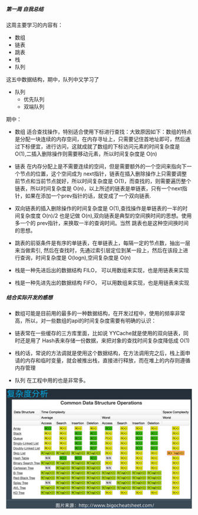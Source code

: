 ##### 第一周 自我总结

这周主要学习的内容有：

- 数组 
- 链表
- 跳表 
- 栈 
- 队列 

这五中数据结构，期中，队列中又学习了 
- 队列 
  - 优先队列
  - 双端队列


期中：

- 数组 适合查找操作，特别适合使用下标进行查找：大致原因如下：数组的特点是分配一块连续的内存空间，在内存寻址上，只需要记住首地址即可，然后通过下标便宜，进行访问，这就成就了数组的下标访问元素的时间复杂度是 O(1),二插入删除操作则需要移动元素，所以时间复杂度是 O(n)
  
- 链表 在内存分配上是不需要连续的空间，但是需要额外的一个空间来指向下一个节点的位置，这个空间成为 next指针，链表在插入删除操作上只需要调整前节点和当前节点就好，所以时间复杂度是 O(1)，而查找的，则需要遍历整个链表，所以时间复杂度是 O(n)，以上所述的链表是单链表，只有一个next指针，如果在添加一个prev指针的话，就变成了一个双向链表.
- 双向链表的插入删除操作的时间复杂度是 O(1),查找操作是单链表的一半的时间复杂度度 O(n)/2 也是记做 O(n),双向链表是典型的空间换时间的思想。使用多一个的 prev指针，来换取一半的查询时间。当然 跳表也是这种空间换时间的思想。

- 跳表的前驱条件是有序的单链表，在单链表上，每隔一定的节点数，抽出一层来当做索引, 然后在查找时，先通过索引层定位到某一段上，然后在该段上进行查询，时间复杂度是 O(logn),空间复杂度是 O(n)

- 栈是一种先进后出的数据结构 FILO， 可以用数组来实现，也是用链表来实现
- 栈是一种先进先出的数据结构 FIFO， 可以用数组来实现，也是用链表来实现

##### 结合实际开发的感想

- 数组可能是目前用的最多的一种数据结构，在开发过程中，使用的频率非常高，所以，对一些数组的api的时间复杂度需要有明确的认识：

- 链表常在一些缓存的三方库里面，比如说 YYCache就是使用的双向链表，同时还是用了 Hash表来存储一份数据，来把对象的查找时间复杂度降低成 O(1)

- 栈的话，常说的方法调就是使用这个数据结构，在方法调用完之后，栈上面申请的内存和临时变量，就会被推出栈，直接进行释放，而在堆上的内存则遵循内存管理

- 队列 在工程中用的也是非常多。


![m1](../Week_01/时间复杂度.png)